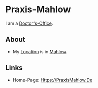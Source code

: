 # Praxis-Mahlow

I am a [Doctor's-Office](800004.md).

## About

- My [Location](620002.md) is in [Mahlow](140000097.md).

## Links

- Home-Page: [Https://PraxisMahlow.De](https://praxismahlow.de)
